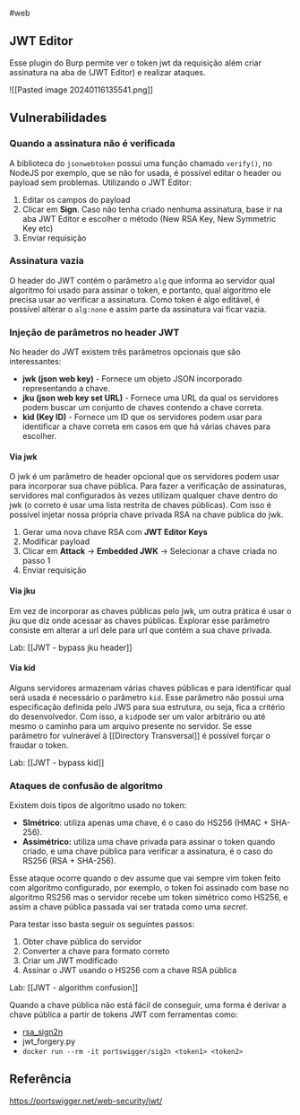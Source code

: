 #web

## JWT Editor

Esse plugin do Burp permite ver o token jwt da requisição além criar assinatura na aba de (JWT Editor) e realizar ataques.

![[Pasted image 20240116135541.png]]

## Vulnerabilidades

### Quando a assinatura não é verificada

A biblioteca do `jsonwebtoken` possui uma função chamado `verify()`, no NodeJS por exemplo,  que se não for usada, é possível editar o header ou payload sem problemas. Utilizando o JWT Editor:
1. Editar os campos do payload
2. Clicar em **Sign**. Caso não tenha criado nenhuma assinatura, base ir na aba JWT Editor e escolher o método (New RSA Key, New Symmetric Key etc)
3. Enviar requisição

### Assinatura vazia

O header do JWT contém o parâmetro `alg` que informa ao servidor qual algoritmo foi usado para assinar o token, e portanto, qual algoritmo ele precisa usar ao verificar a assinatura. Como token é algo editável, é possível alterar o `alg:none` e assim parte da assinatura vai ficar vazia.

### Injeção de parâmetros no header JWT

No header do JWT existem três parâmetros opcionais que são interessantes:
- **jwk (json web key)** - Fornece um objeto JSON incorporado representando a chave.
- **jku (json web key set URL)** - Fornece uma URL da qual os servidores podem buscar um conjunto de chaves contendo a chave correta.
- **kid (Key ID)** - Fornece um ID que os servidores podem usar para identificar a chave correta em casos em que há várias chaves para escolher.

#### Via jwk

O jwk é um parâmetro de header opcional que os servidores podem usar para incorporar sua chave pública. Para fazer a verificação de assinaturas, servidores mal configurados às vezes utilizam qualquer chave dentro do jwk (o correto é usar uma lista restrita de chaves públicas). Com isso é possível injetar nossa própria chave privada RSA na chave pública do jwk.

1. Gerar uma nova chave RSA com **JWT Editor Keys**
2. Modificar payload
3. Clicar em **Attack** -> **Embedded JWK** -> Selecionar a chave criada no passo 1
4. Enviar requisição

#### Via jku

Em vez de incorporar as chaves públicas pelo jwk, um outra prática é usar o jku que diz onde acessar as chaves públicas. Explorar esse parâmetro consiste em alterar a url dele para url que contém a sua chave privada.

Lab: [[JWT - bypass jku header]]

#### Via kid

Alguns servidores armazenam várias chaves públicas e para identificar qual será usada é necessário o parâmetro `kid`. Esse parâmetro não possui uma especificação definida pelo JWS para sua estrutura, ou seja, fica a critério do desenvolvedor. Com isso, a `kid`pode ser um valor arbitrário ou até mesmo o caminho para um arquivo presente no servidor. Se esse parâmetro for vulnerável à [[Directory Transversal]] é possível forçar o fraudar o token.

Lab: [[JWT - bypass kid]]

### Ataques de confusão de algoritmo

Existem dois tipos de algoritmo usado no token:
- **SImétrico**: utiliza apenas uma chave, é o caso do HS256 (HMAC + SHA-256).
- **Assimétrico:** utiliza uma chave privada para assinar o token quando criado, e uma chave pública para verificar a assinatura, é o caso do RS256 (RSA + SHA-256).

Esse ataque ocorre quando o dev assume que vai sempre vim token feito com algoritmo configurado, por exemplo, o token foi assinado com base no algoritmo RS256 mas o servidor recebe um token simétrico como HS256, e assim a chave pública passada vai ser tratada como uma *secret*.

Para testar isso basta seguir os seguintes passos:
1. Obter chave pública do servidor
2. Converter a chave para formato correto
3. Criar um JWT modificado
4. Assinar o JWT usando o HS256 com a chave RSA pública

Lab: [[JWT - algorithm confusion]]

Quando a chave pública não está fácil de conseguir, uma forma é derivar a chave pública a partir de tokens JWT com ferramentas como:
- [rsa_sign2n](https://github.com/silentsignal/rsa_sign2n)
- jwt_forgery.py
- `docker run --rm -it portswigger/sig2n <token1> <token2>`
## Referência

https://portswigger.net/web-security/jwt/
